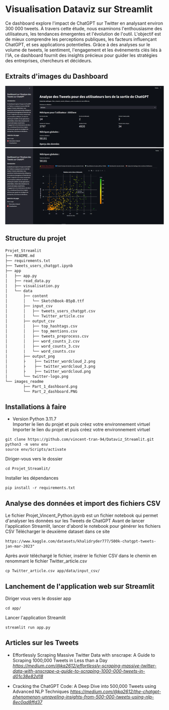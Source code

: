 # Visualisation Dataviz sur Streamlit 

Ce dashboard explore l'impact de ChatGPT sur Twitter en analysant environ 300 000 tweets. À travers cette étude, nous examinons l'enthousiasme des utilisateurs, les tendances émergentes et l'évolution de l'outil. L'objectif est de mieux comprendre les perceptions publiques, les facteurs influençant ChatGPT, et ses applications potentielles. Grâce à des analyses sur le volume de tweets, le sentiment, l'engagement et les événements clés liés à l'IA, ce dashboard fournit des insights précieux pour guider les stratégies des entreprises, chercheurs et décideurs.

## Extraits d'images du Dashboard
<img src="images_readme/Part_1_dashboard.png"/>
<img src="images_readme/Part_2_dashboard.PNG"/>

## Structure du projet

```
Projet_Streamlit
├── README.md
├── requirements.txt
├── Tweets_users_chatgpt.ipynb
├── app
│   ├── app.py
│   ├── read_data.py
│   ├── visualisation.py
│   └── data
│       ├── content
│       │   └── SketchBook-B5pB.ttf
│       ├── input_csv
│       │   ├── tweets_users_chatgpt.csv
│       │   └── Twitter_article.csv
│       ├── output_csv
│       │   ├── top_hashtags.csv
│       │   ├── top_mentions.csv
│       │   ├── tweets_preprocess.csv
│       │   ├── word_counts_2.csv
│       │   ├── word_counts_3.csv
|       |   └── word_counts.csv
│       ├── output_png
│       ├    ├── twitter_wordcloud_2.png
│       ├    ├── twitter_wordcloud_3.png
│       ├    ├── twitter_wordcloud.png
│       └── twitter-logo.png
└── images_readme
        ├── Part_1_dashboard.png
        └── Part_2_dashboard.PNG
```
        
## Installations à faire 
- Version Python 3.11.7 <br>
Importer le lien du projet et puis créez votre environnement virtuel
Importer le lien du projet et puis créez votre environnement virtuel
```
git clone https://github.com/vincent-tran-94/Dataviz_Streamlit.git
python3 -m venv env
source env/Scripts/activate
```
Diriger-vous vers le dossier
```
cd Projet_Streamlit/
```
Installer les dépendances 
```
pip install -r requirements.txt
```

## Analyse des données et import des fichiers CSV
Le fichier Projet_Vincent_Python.ipynb est un fichier notebook qui permet d'analyser les données sur les Tweets de ChatGPT
Avant de lancer l'application Streamlit, lancer d'abord le notebook pour générer les fichiers CSV 
Télécharger le deuxième dataset dans ce site 

```
https://www.kaggle.com/datasets/khalidryder777/500k-chatgpt-tweets-jan-mar-2023"
```
Après avoir téléchargé le fichier, insérer le fichier CSV dans le chemin en renommant le fichier Twitter_article.csv
```
cp Twitter_article.csv app/data/input_csv/
```
## Lanchement de l'application web sur Streamlit
Diriger vous vers le dossier app
```
cd app/
```
Lancer l'application Streamlit
```
streamlit run app.py
```
## Articles sur les Tweets 

- Effortlessly Scraping Massive Twitter Data with snscrape: A Guide to Scraping 1000,000 Tweets in Less than a Day
*https://medium.com/@ka2612/effortlessly-scraping-massive-twitter-data-with-snscrape-a-guide-to-scraping-1000-000-tweets-in-d01c38e82d18*  

- Cracking the ChatGPT Code: A Deep Dive into 500,000 Tweets using Advanced NLP Techniques
*https://medium.com/@ka2612/the-chatgpt-phenomenon-unraveling-insights-from-500-000-tweets-using-nlp-8ec0ad8ffd37*   

